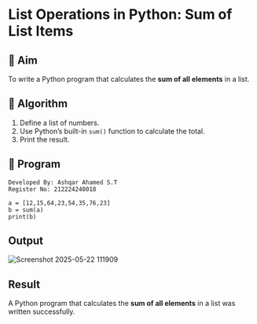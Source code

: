 # List Operations in Python: Sum of List Items

## 🎯 Aim
To write a Python program that calculates the **sum of all elements** in a list.

## 🧠 Algorithm
1. Define a list of numbers.
2. Use Python’s built-in `sum()` function to calculate the total.
3. Print the result.

## 🧾 Program

```
Developed By: Ashqar Ahamed S.T
Register No: 212224240018
```
```
a = [12,15,64,23,54,35,76,23]
b = sum(a)
print(b)
```
## Output

![Screenshot 2025-05-22 111909](https://github.com/user-attachments/assets/f0b59686-d953-4d8a-94ec-c62c663c9710)

## Result
A Python program that calculates the **sum of all elements** in a list was written successfully.
